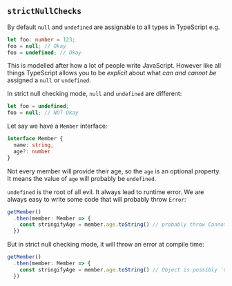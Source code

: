 ## `strictNullChecks`
By default `null` and `undefined` are assignable to all types in TypeScript e.g.

```ts
let foo: number = 123;
foo = null; // Okay
foo = undefined; // Okay
```

This is modelled after how a lot of people write JavaScript. However like all things TypeScript allows you to be *explicit* about what *can and cannot be* assigned a `null` or `undefined`.

In strict null checking mode, `null` and `undefined` are different:

```ts
let foo = undefined;
foo = null; // NOT Okay
``` 

Let say we have a `Member` interface:

```ts
interface Member {
  name: string,
  age?: number
}
```

Not every member will provide their age, so the `age` is an optional property. It means the value of `age` will probably be `undefined`.

`undefined` is the root of all evil. It always lead to runtime error. We are always easy to write some code that will probably throw `Error`:

```ts
getMember()
  .then(member: Member => {
    const stringifyAge = member.age.toString() // probably throw Cannot read property 'toString' of undefined
  })
```

But in strict null checking mode, it will throw an error at compile time:

```ts
getMember()
  .then(member: Member => {
    const stringifyAge = member.age.toString() // Object is possibly 'undefined'
  })
```
